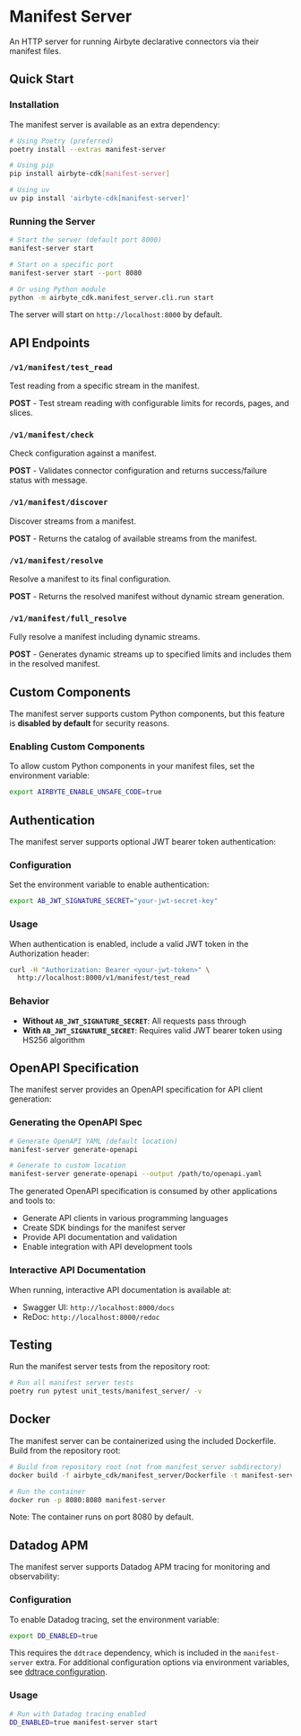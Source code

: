 # Manifest Server

An HTTP server for running Airbyte declarative connectors via their manifest files.

## Quick Start

### Installation

The manifest server is available as an extra dependency:

```bash
# Using Poetry (preferred)
poetry install --extras manifest-server

# Using pip
pip install airbyte-cdk[manifest-server]

# Using uv
uv pip install 'airbyte-cdk[manifest-server]'
```

### Running the Server

```bash
# Start the server (default port 8000)
manifest-server start

# Start on a specific port
manifest-server start --port 8080

# Or using Python module
python -m airbyte_cdk.manifest_server.cli.run start
```

The server will start on `http://localhost:8000` by default.

## API Endpoints

### `/v1/manifest/test_read`

Test reading from a specific stream in the manifest.

**POST** - Test stream reading with configurable limits for records, pages, and slices.

### `/v1/manifest/check`

Check configuration against a manifest.

**POST** - Validates connector configuration and returns success/failure status with message.

### `/v1/manifest/discover`

Discover streams from a manifest.

**POST** - Returns the catalog of available streams from the manifest.

### `/v1/manifest/resolve`

Resolve a manifest to its final configuration.

**POST** - Returns the resolved manifest without dynamic stream generation.

### `/v1/manifest/full_resolve`

Fully resolve a manifest including dynamic streams.

**POST** - Generates dynamic streams up to specified limits and includes them in the resolved manifest.

## Custom Components

The manifest server supports custom Python components, but this feature is **disabled by default** for security reasons.

### Enabling Custom Components

To allow custom Python components in your manifest files, set the environment variable:

```bash
export AIRBYTE_ENABLE_UNSAFE_CODE=true
```

## Authentication

The manifest server supports optional JWT bearer token authentication:

### Configuration

Set the environment variable to enable authentication:

```bash
export AB_JWT_SIGNATURE_SECRET="your-jwt-secret-key"
```

### Usage

When authentication is enabled, include a valid JWT token in the Authorization header:

```bash
curl -H "Authorization: Bearer <your-jwt-token>" \
  http://localhost:8000/v1/manifest/test_read
```

### Behavior

- **Without `AB_JWT_SIGNATURE_SECRET`**: All requests pass through
- **With `AB_JWT_SIGNATURE_SECRET`**: Requires valid JWT bearer token using HS256 algorithm

## OpenAPI Specification

The manifest server provides an OpenAPI specification for API client generation:

### Generating the OpenAPI Spec

```bash
# Generate OpenAPI YAML (default location)
manifest-server generate-openapi

# Generate to custom location
manifest-server generate-openapi --output /path/to/openapi.yaml
```

The generated OpenAPI specification is consumed by other applications and tools to:

- Generate API clients in various programming languages
- Create SDK bindings for the manifest server
- Provide API documentation and validation
- Enable integration with API development tools

### Interactive API Documentation

When running, interactive API documentation is available at:

- Swagger UI: `http://localhost:8000/docs`
- ReDoc: `http://localhost:8000/redoc`

## Testing

Run the manifest server tests from the repository root:

```bash
# Run all manifest server tests
poetry run pytest unit_tests/manifest_server/ -v
```

## Docker

The manifest server can be containerized using the included Dockerfile. Build from the repository root:

```bash
# Build from repository root (not from manifest_server subdirectory)
docker build -f airbyte_cdk/manifest_server/Dockerfile -t manifest-server .

# Run the container
docker run -p 8080:8080 manifest-server
```

Note: The container runs on port 8080 by default.

## Datadog APM

The manifest server supports Datadog APM tracing for monitoring and observability:

### Configuration

To enable Datadog tracing, set the environment variable:

```bash
export DD_ENABLED=true
```

This requires the `ddtrace` dependency, which is included in the `manifest-server` extra. For additional configuration options via environment variables, see [ddtrace configuration](https://ddtrace.readthedocs.io/en/stable/configuration.html).

### Usage

```bash
# Run with Datadog tracing enabled
DD_ENABLED=true manifest-server start
```
